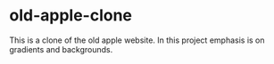 # old-apple-clone
This is a clone of the old apple website. In this project emphasis is on gradients and backgrounds.
